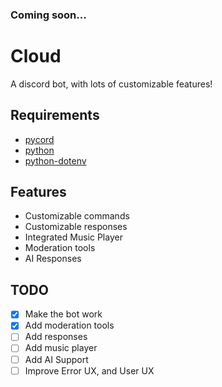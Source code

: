 ### Coming soon...

# Cloud
A discord bot, with lots of customizable features!

## Requirements
- [pycord](https://pycord.dev)
- [python](https://python.org)
- [python-dotenv](https://pypi.org/project/python-dotenv/)

## Features
- Customizable commands
- Customizable responses
- Integrated Music Player
- Moderation tools
- AI Responses

## TODO

- [x] Make the bot work
- [x] Add moderation tools
- [ ] Add responses
- [ ] Add music player
- [ ] Add AI Support
- [ ] Improve Error UX, and User UX
